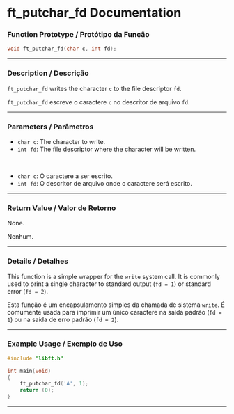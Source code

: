 # ft\_putchar\_fd Documentation

### Function Prototype / Protótipo da Função

```c
void ft_putchar_fd(char c, int fd);
```

---

### Description / Descrição

`ft_putchar_fd` writes the character `c` to the file descriptor `fd`.

`ft_putchar_fd` escreve o caractere `c` no descritor de arquivo `fd`.

---

### Parameters / Parâmetros

* `char c`: The character to write.
* `int fd`: The file descriptor where the character will be written.

 

* `char c`: O caractere a ser escrito.
* `int fd`: O descritor de arquivo onde o caractere será escrito.

---

### Return Value / Valor de Retorno

None.

Nenhum.

---

### Details / Detalhes

This function is a simple wrapper for the `write` system call. It is commonly used to print a single character to standard output (`fd = 1`) or standard error (`fd = 2`).

Esta função é um encapsulamento simples da chamada de sistema `write`. É comumente usada para imprimir um único caractere na saída padrão (`fd = 1`) ou na saída de erro padrão (`fd = 2`).

---

### Example Usage / Exemplo de Uso

```c
#include "libft.h"

int	main(void)
{
	ft_putchar_fd('A', 1);
	return (0);
}
```

---
